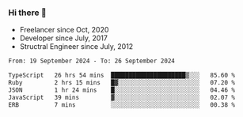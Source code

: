 ### Hi there 👋

- Freelancer since Oct, 2020
- Developer since July, 2017
- Structral Engineer since July, 2012

<!--START_SECTION:waka-->

```txt
From: 19 September 2024 - To: 26 September 2024

TypeScript   26 hrs 54 mins  █████████████████████▒░░░   85.60 %
Ruby         2 hrs 15 mins   █▓░░░░░░░░░░░░░░░░░░░░░░░   07.20 %
JSON         1 hr 24 mins    █░░░░░░░░░░░░░░░░░░░░░░░░   04.46 %
JavaScript   39 mins         ▓░░░░░░░░░░░░░░░░░░░░░░░░   02.07 %
ERB          7 mins          ░░░░░░░░░░░░░░░░░░░░░░░░░   00.38 %
```

<!--END_SECTION:waka-->
